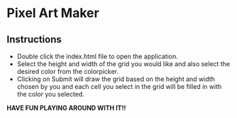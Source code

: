# Pixel Art Maker

## Instructions

* Double click the index.html file to open the application.
* Select the height and width of the grid you would like and also select the desired color from the colorpicker.
* Clicking on Submit will draw the grid based on the height and width chosen by you and each cell you select in the grid will be filled in with the color you selected.

**HAVE FUN PLAYING AROUND WITH IT!!**
